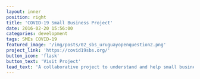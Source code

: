 ```yaml
---
layout: inner
position: right
title: 'COVID-19 Small Business Project'
date: 2016-02-20 15:56:00
categories: development
tags: SMEs COVID-19 
featured_image: '/img/posts/02_sbs_uruguayopenquestion2.png'
project_link: 'https://covid19sbs.org/'
button_icon: 'flask'
button_text: 'Visit Project'
lead_text: 'A collaborative project to understand and help small businesses dealing with the COVID-19 crisis in the United States and Latin America.'
---
```


